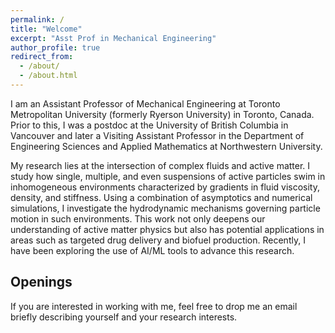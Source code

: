 ```yaml
---
permalink: /
title: "Welcome"
excerpt: "Asst Prof in Mechanical Engineering"
author_profile: true
redirect_from: 
  - /about/
  - /about.html
---
```

I am an Assistant Professor of Mechanical Engineering at Toronto Metropolitan University (formerly Ryerson University) in Toronto, Canada. Prior to this, I was a postdoc at the University of British Columbia in Vancouver and later a Visiting Assistant Professor in the Department of Engineering Sciences and Applied Mathematics at Northwestern University.

My research lies at the intersection of complex fluids and active matter. I study how single, multiple, and even suspensions of active particles swim in inhomogeneous environments characterized by gradients in fluid viscosity, density, and stiffness. Using a combination of asymptotics and numerical simulations, I investigate the hydrodynamic mechanisms governing particle motion in such environments. This work not only deepens our understanding of active matter physics but also has potential applications in areas such as targeted drug delivery and biofuel production. Recently, I have been exploring the use of AI/ML tools to advance this research.

## Openings
 
If you are interested in working with me, feel free to drop me an email briefly describing yourself and your research interests.
